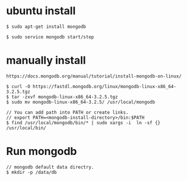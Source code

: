 # ubuntu install
    $ sudo apt-get install mongodb

    $ sudo service mongodb start/stop


# manually install

    https://docs.mongodb.org/manual/tutorial/install-mongodb-on-linux/

    $ curl -O https://fastdl.mongodb.org/linux/mongodb-linux-x86_64-3.2.5.tgz
    $ tar -zxvf mongodb-linux-x86_64-3.2.5.tgz
    $ sudo mv mongodb-linux-x86_64-3.2.5/ /usr/local/mongodb

    // You can add path into PATH or create links.
    // export PATH=<mongodb-install-directory>/bin:$PATH
    $ find /usr/local/mongodb/bin/* | sudo xargs -i  ln -sf {} /usr/local/bin/

# Run mongodb

    // mongodb default data directry.
    $ mkdir -p /data/db

